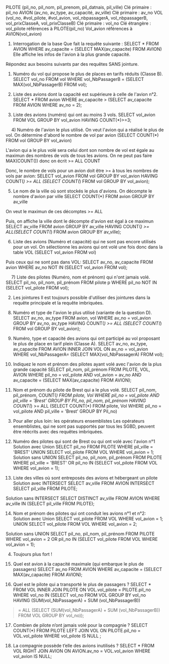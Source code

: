 PILOTE (pil_no, pil_nom, pil_prenom, pil_datnais, pil_ville)
Clé primaire : pil_no
AVION (av_no, av_type, av_capacité, av_ville)
		Clé primaire : av_no
VOL (vol_no, #vol_pilote, #vol_avion, vol_nbpassagerA, vol_nbpassagerB, vol_prixClasseA, vol_prixClasseB)
		Clé primaire : vol_no
		Clé étrangère : vol_pilote références à PILOTE(pil_no)
					 Vol_avion références à AVION(vol_avion)

1.	Interrogation de la base
Que fait la requête suivante :
SELECT *
FROM AVION
WHERE av_capacite = (SELECT MAX(av_capacite)
				FROM AVION)
Elle affiche les infos de l'avion à la plus grande capacité.

Répondez aux besoins suivants par des requêtes SANS jointure.
1)	Numéro du vol qui propose le plus de places en tarifs réduits (Classe B).
SELECT vol_no
FROM vol
WHERE vol_NbPassagerB = (SELECT MAX(vol_NbPassagerB)
					FROM vol);

2)	Liste des avions dont la capacité est supérieure à celle de l'avion n°2.
SELECT *
FROM avion
WHERE av_capacite > (SELECT av_capacite
				FROM AVION
				WHERE av_no = 2);

3)	Liste des avions (numéro) qui ont au moins 3 vols.
SELECT vol_avion
FROM VOL
GROUP BY vol_avion
HAVING COUNT(*)>=3;

 
4)	Numéro de l'avion le plus utilisé. 
On veut l'avion qui a réalisé le plus de vol.
On détermine d'abord le nombre de vol par avion
(SELECT COUNT(*)
FROM vol
GROUP BY vol_avion)

L'avion qui a le plus volé sera celui dont son nombre de vol est égale au maximun des nombres de vols de tous les avions.
On ne peut pas faire MAX(COUNT()) donc on écrit >= ALL COUNT

Donc, le nombre de vols pour un avion doit être  >= à tous les nombres de vols par avion:
SELECT vol_avion
FROM vol
GROUP BY vol_avion
HAVING COUNT(*) >= ALL (SELECT COUNT(*)
					FROM vol
					GROUP BY vol_avion);

5)	Le nom de la ville où sont stockés le plus d'avions.
On décompte le nombre d'avion par ville
SELECT COUNT(*)
FROM avion
GROUP BY av_ville

On veut le maximun de ces décomptes >= ALL

Puis, on affiche la ville dont le décompte d'avion est égal à ce maximun
SELECT av_ville
FROM avion
GROUP BY av_ville
HAVING COUNT(*) >= ALL(SELECT COUNT(*)
				FROM avion
				GROUP BY av_ville);

6)	Liste des avions (Numéro et capacité) qui ne sont pas encore utilisés pour un vol. 
On sélectionne les avions qui ont volé une fois donc dans la table VOL
(SELECT vol_avion
FROM vol)

Puis ceux qui ne sont pas dans VOL:
SELECT av_no, av_capacite
FROM avion
WHERE av_no NOT IN (SELECT vol_avion
				FROM vol); 

 
7)	Liste des pilotes (Numéro, nom et prénom) qui n'ont jamais volé.
SELECT pil_no, pil_nom, pil_prénom
FROM pilote p
WHERE pil_no NOT IN (SELECT vol_pilote
				FROM vol);

2.	Les jointures
Il est toujours possible d'utiliser des jointures dans la requête principale et la requête imbriquées.
8)	Numéro et type de l'avion le plus utilisé (variante de la question D). 
SELECT av_no, av_type
FROM avion, vol
WHERE av_no = vol_avion
GROUP BY av_no, av_type
HAVING COUNT(*) >= ALL (SELECT COUNT(*)
				FROM vol
				GROUP BY vol_avion);

9)	Numéro, type et capacité des avions qui ont participé au vol proposant le plus de place en tarif plein (Classe A).
SELECT av_no, av_type, av_capacite
FROM AVION INNER JOIN VOL
	ON av_no = vol_avion
WHERE vol_NbPassagerA= (SELECT MAX(vol_NbPassagerA)
				FROM vol);

10)	Indiquez le nom et prénom des pilotes ayant volé avec l'avion de la plus grande capacité
SELECT pil_nom, pil_prénom
FROM PILOTE, VOL, AVION
WHERE pil_no = vol_pilote
AND vol_avion = av_no
AND av_capacite = (SELECT MAX(av_capacite)
			FROM AVION);

11)	Nom et prénom du pilote de Brest qui a le plus volé.
SELECT pil_nom, pil_prénom, COUNT(*)
FROM pilote, Vol
WHERE pil_no = vol_pilote
AND pil_ville = 'Brest'
GROUP BY Pil_no, pil_nom, pil_prénom
HAVING COUNT(*) >= ALL (SELECT COUNT(*)
			FROM pilote, Vol
			WHERE pil_no = vol_pilote
			AND pil_ville = 'Brest'
			GROUP BY Pil_no)


3.	Pour aller plus loin: les opérateurs ensemblistes
Les opérateurs ensemblistes, qui ne sont pas supportés par tous les SGBD, peuvent être réécrits avec des requêtes imbriquées.
12)	Numéro des pilotes qui sont de Brest ou qui ont volé avec l'avion n°1
Solution avec Union
SELECT pil_no
FROM PILOTE
WHERE pil_ville = 'BREST'
UNION
SELECT vol_pilote
FROM VOL
WHERE vol_avion = 1;
Solution sans UNION
SELECT pil_no, pil_nom, pil_prénom
FROM PILOTE
WHERE pil_ville = 'BREST'
OR pil_no IN (SELECT vol_pilote
FROM VOL
WHERE vol_avion = 1);

13)	Liste des villes où sont entreposés des avions et hébergeant un pilote
Solution avec INTERSECT
SELECT av_ville
FROM AVION
INTERSECT
SELECT pil_ville
FROM PILOTE;

Solution sans INTERSECT
SELECT DISTINCT av_ville
FROM AVION
WHERE av_ville IN
(SELECT pil_ville
FROM PILOTE);

14)	Nom et prénom des pilotes qui ont conduit les avions n°1 et n°2:
Solution avec Union
SELECT vol_pilote
FROM VOL
WHERE vol_avion = 1;
UNION
SELECT vol_pilote
FROM VOL
WHERE vol_avion = 2;

Solution sans UNION
SELECT pil_no, pil_nom, pil_prénom
FROM PILOTE
WHERE vol_avion = 2
OR pil_no IN (SELECT vol_pilote
FROM VOL
WHERE vol_avion = 1);

4.	Toujours plus fort !
15)	Quel est avion à la capacité maximale (qui embarque le plus de passagers)
SELECT av_no
FROM AVION
WHERE av_capacite = (SELECT MAX(av_capacite) FROM AVION);

16)	Quel est le pilote qui a transporté le plus de passagers ?
SELECT *
FROM VOL INNER JOIN PILOTE
ON VOL.vol_pilote = PILOTE.pil_no
WHERE vol_no IN (SELECT vol_no
					FROM VOL
					GROUP BY vol_no
					HAVING (SUM(vol_NbPassagerA) + SUM (vol_NbPassagerB)) 
>= ALL (SELECT  (SUM(vol_NbPassagerA) + SUM (vol_NbPassagerB)) FROM VOL GROUP BY vol_no));


17)	Combien de pilote n’ont jamais volé pour la compagnie ?
SELECT COUNT(*)
FROM PILOTE
LEFT JOIN VOL
ON PILOTE.pil_no = VOL.vol_pilote 
WHERE vol_pilote IS NULL ;

18)	La compagnie possède t’elle des avions inutilisés ?
SELECT *
FROM VOL
RIGHT JOIN AVION
ON AVION.av_no = VOL.vol_avion
WHERE vol_avion IS NULL;

